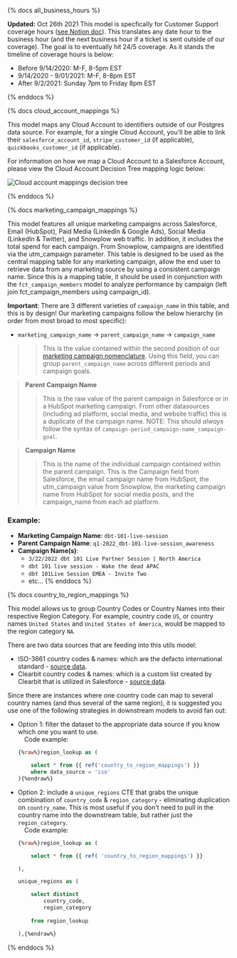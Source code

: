 {% docs all_business_hours %}

**Updated:** Oct 26th 2021
This model is specfically for Customer Support coverage hours ([see Notion doc](https://www.notion.so/dbtlabs/24-5-Support-Coverage-cef455a999534fbebf84be86bdf3279d)). This translates any date hour to the business hour (and the next business hour if a ticket is sent outside of our coverage). The goal is to eventually hit 24/5 coverage. As it stands the timeline of coverage hours is below:
- Before 9/14/2020: M-F, 8-5pm EST
- 9/14/2020 - 9/01/2021: M-F, 8-8pm EST
- After 9/2/2021: Sunday 7pm to Friday 8pm EST

{% enddocs %}


{% docs cloud_account_mappings %}

This model maps any Cloud Account to identifiers outside of our Postgres data source. For example, for a single Cloud Account, you'll be able to link their `salesforce_account_id`, `stripe_customer_id` (if applicable), `quickbooks_customer_id` (if applicable).

For information on how we map a Cloud Account to a Salesforce Account, please view the Cloud Account Decision Tree mapping logic below:
 
![Cloud account mappings decision tree](https://lucid.app/publicSegments/view/40a71713-0115-48ba-9bd3-fff669666027/image.png "Cloud Acount Mappings Decision Tree")

{% enddocs %}

{% docs marketing_campaign_mappings %}

This model features all unique marketing campaigns across Salesforce, Email (HubSpot), Paid Media (LinkedIn & Google Ads), Social Media (LinkedIn & Twitter), and Snowplow web traffic. In addition, it includes the total spend for each campaign. From Snowplow, campaigns are identified via the utm_campaign parameter. This table is designed to be used as the central mapping table for any marketing campaign, allow the end user to retrieve data from any marketing source by using a consistent campaign name. Since this is a mapping table, it should be used in conjunction with the `fct_campaign_members` model to analyze performance by campaign (left join fct_campaign_members using campaign_id).

**Important**: There are 3 different varieties of `campaign_name` in this table, and this is by design! Our marketing campaigns follow the below hierarchy (in order from most broad to most specific):
- `marketing_campaign_name` -> `parent_campaign_name` -> `campaign_name`

>> This is the value contained within the second position of our [marketing campaign nomenclature](https://www.notion.so/dbtlabs/Marketing-Nomenclature-Campaign-Naming-UTM-Parameters-702f34952834446cb23475ecccbd04c2). Using this field, you can group `parent_campaign_name` across different periods and campaign goals.

> **Parent Campaign Name**
>> This is the raw value of the parent campaign in Salesforce or in a HubSpot marketing campaign. From other datasources (including ad platform, social media, and website traffic) this is a duplicate of the campaign name. 
NOTE: This should _always_ follow the syntax of `campaign-period_campaign-name_campaign-goal`.

> **Campaign Name**
>> This is the name of the individual campaign contained within the parent campaign. This is the Campaign field from Salesforce, the email campaign name from HubSpot, the utm_campaign value from Snowplow, the marketing campaign name from HubSpot for social media posts, and the campaign_name from each ad platform.

### Example:
* **Marketing Campaign Name**: `dbt-101-live-session`
* **Parent Campaign Name**: `q1-2022_dbt-101-live-session_awareness`
* **Campaign Name(s)**:
    * `3/22/2022 dbt 101 Live Partner Session | North America`
    *  `dbt 101 live session - Wake the dead APAC`
    * `dbt 101Live Session EMEA - Invite Two`
    * etc...
{% enddocs %}

{% docs country_to_region_mappings %}

This model allows us to group Country Codes or Country Names into their respective Region Category. For example, country code `US`, or country names `United States` and `United States of America`, would be mapped to the region category `NA`.

There are two data sources that are feeding into this utils model:
* ISO-3661 country codes & names: which are the defacto international standard - [source data](https://www.iso.org/obp/ui/#search).
* Clearbit country codes & names: which is a custom list created by Clearbit that is utilized in Salesforce - [source data](https://docs.google.com/spreadsheets/d/1erIdqoy60JwLAnpb91EfoJV5YrXDnbwSaA-aqcBlw48/edit#gid=1188894786_).

Since there are instances where one country code can map to several country names (and thus several of the same region), it is suggested you use one of the following strategies in downstream models to avoid fan out:
* Option 1: filter the dataset to the appropriate data source if you know which one you want to use.  
    &emsp;Code example:
    ```sql
    {%raw%}region_lookup as (

        select * from {{ ref('country_to_region_mappings') }}
        where data_source = 'iso'
    ){%endraw%}
    ```

* Option 2: include a `unique_regions` CTE that grabs the unique combination of `country_code` & `region_category` - eliminating duplication on `country_name`. This is most useful if you don't need to pull in the country name into the downstream table, but rather just the `region_category`.  
    &emsp;Code example:
    ```sql
    {%raw%}region_lookup as (
    
        select * from {{ ref( 'country_to_region_mappings') }}

    ),

    unique_regions as (

        select distinct
            country_code,
            region_category
        
        from region_lookup

    ),{%endraw%}
    ```
{% enddocs %}